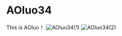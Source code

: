 # AOluo34
This is AOluo！
![AOluo34(1)](https://github.com/XYiYiYiYiYiYiYi/AOluo34/assets/108056537/1d64c337-205b-41b8-a96f-bed5222bff5b)
![AOluo34(2)](https://github.com/XYiYiYiYiYiYiYi/AOluo34/assets/108056537/7b492bd8-c349-4468-96c9-11dc0ad98c6b)
